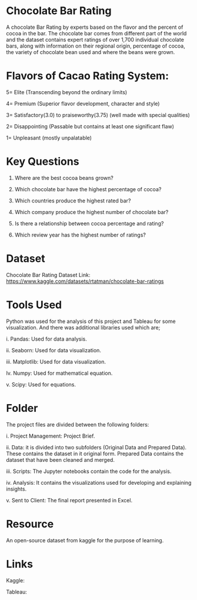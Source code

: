# Chocolate Bar Rating
A chocolate Bar Rating by experts based on the flavor and the percent of cocoa in the bar. The chocolate bar comes from different part of the world and the dataset contains expert ratings of over 1,700 individual chocolate bars, along with information on their regional origin, percentage of cocoa, the variety of chocolate bean used and where the beans were grown.
# Flavors of Cacao Rating System:
5= Elite (Transcending beyond the ordinary limits)

4= Premium (Superior flavor development, character and style)

3= Satisfactory(3.0) to praiseworthy(3.75) (well made with special qualities)

2= Disappointing (Passable but contains at least one significant flaw)

1= Unpleasant (mostly unpalatable)

# Key Questions
1.	Where are the best cocoa beans grown?
	
2.	Which chocolate bar have the highest percentage of cocoa?
	
3.	Which countries produce the highest rated bar?
	
4.	Which company produce the highest number of chocolate bar?
  
5.	Is there a relationship between cocoa percentage and rating?
	
6.	Which review year has the highest number of ratings?

# Dataset

Chocolate Bar Rating Dataset
Link: https://www.kaggle.com/datasets/rtatman/chocolate-bar-ratings

# Tools Used
Python was used for the analysis of this project and Tableau for some visualization. And there was additional libraries used which are;

i. Pandas: Used for data analysis.

ii. Seaborn: Used for data visualization.

iii. Matplotlib: Used for data visualization.

Iv. Numpy: Used for mathematical equation.

v. Scipy: Used for equations.

# Folder
The project files are divided between the following folders:

i. Project Management: Project Brief.

ii. Data: it is divided into two subfolders (Original Data and Prepared Data). These contains the dataset in it original form. Prepared Data contains the dataset that have been cleaned and merged.

iii. Scripts: The Jupyter notebooks contain the code for the analysis.

iv. Analysis: It contains the visualizations used for developing and explaining insights.

v. Sent to Client: The final report presented in Excel.

# Resource
An open-source dataset from kaggle for the purpose of learning.

# Links
Kaggle:

Tableau:


